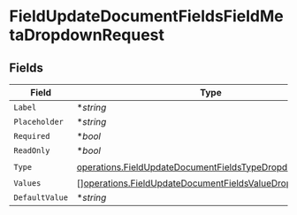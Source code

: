 # FieldUpdateDocumentFieldsFieldMetaDropdownRequest


## Fields

| Field                                                                                                                                | Type                                                                                                                                 | Required                                                                                                                             | Description                                                                                                                          |
| ------------------------------------------------------------------------------------------------------------------------------------ | ------------------------------------------------------------------------------------------------------------------------------------ | ------------------------------------------------------------------------------------------------------------------------------------ | ------------------------------------------------------------------------------------------------------------------------------------ |
| `Label`                                                                                                                              | **string*                                                                                                                            | :heavy_minus_sign:                                                                                                                   | N/A                                                                                                                                  |
| `Placeholder`                                                                                                                        | **string*                                                                                                                            | :heavy_minus_sign:                                                                                                                   | N/A                                                                                                                                  |
| `Required`                                                                                                                           | **bool*                                                                                                                              | :heavy_minus_sign:                                                                                                                   | N/A                                                                                                                                  |
| `ReadOnly`                                                                                                                           | **bool*                                                                                                                              | :heavy_minus_sign:                                                                                                                   | N/A                                                                                                                                  |
| `Type`                                                                                                                               | [operations.FieldUpdateDocumentFieldsTypeDropdownRequest2](../../models/operations/fieldupdatedocumentfieldstypedropdownrequest2.md) | :heavy_check_mark:                                                                                                                   | N/A                                                                                                                                  |
| `Values`                                                                                                                             | [][operations.FieldUpdateDocumentFieldsValueDropdown](../../models/operations/fieldupdatedocumentfieldsvaluedropdown.md)             | :heavy_minus_sign:                                                                                                                   | N/A                                                                                                                                  |
| `DefaultValue`                                                                                                                       | **string*                                                                                                                            | :heavy_minus_sign:                                                                                                                   | N/A                                                                                                                                  |